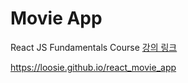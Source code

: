 # Movie App

React JS Fundamentals Course [강의 링크](https://nomadcoders.co/react-fundamentals)

https://loosie.github.io/react_movie_app
